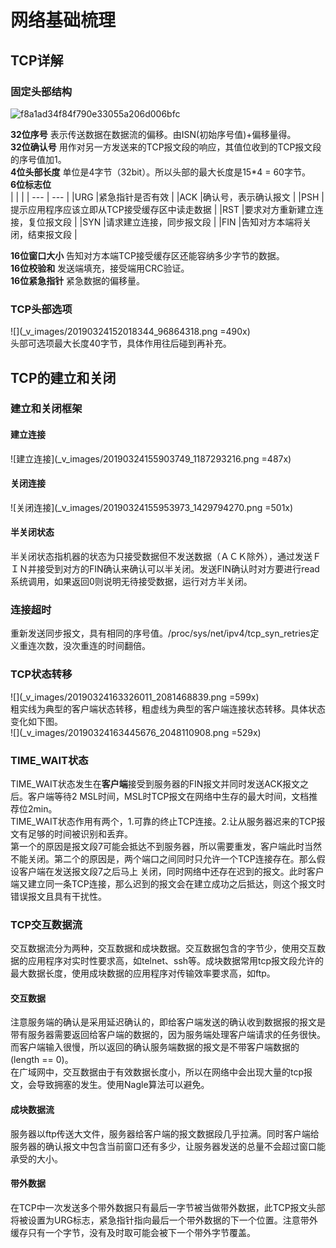 # 网络基础梳理

## TCP详解

### 固定头部结构
![f8a1ad34f84f790e33055a206d006bfc](_v_images/20190324144928660_485084625.jpg)
 
**32位序号** 表示传送数据在数据流的偏移。由ISN(初始序号值)+偏移量得。  
**32位确认号** 用作对另一方发送来的TCP报文段的响应，其值位收到的TCP报文段的序号值加1。  
**4位头部长度** 单位是4字节（32bit）。所以头部的最大长度是15*4 = 60字节。  
**6位标志位**  
|     |     |
| --- | --- |
|URG |紧急指针是否有效     |
|ACK     |确认号，表示确认报文     |
|PSH     |提示应用程序应该立即从TCP接受缓存区中读走数据     |
|RST     |要求对方重新建立连接，复位报文段     |
|SYN     |请求建立连接，同步报文段     |
|FIN     |告知对方本端将关闭，结束报文段     |

**16位窗口大小** 告知对方本端TCP接受缓存区还能容纳多少字节的数据。  
**16位校验和** 发送端填充，接受端用CRC验证。  
**16位紧急指针** 紧急数据的偏移量。  

### TCP头部选项
![](_v_images/20190324152018344_96864318.png =490x)  
头部可选项最大长度40字节，具体作用往后碰到再补充。  

## TCP的建立和关闭　　

### 建立和关闭框架
#### 建立连接

![建立连接](_v_images/20190324155903749_1187293216.png =487x)
　　

#### 关闭连接
![关闭连接](_v_images/20190324155953973_1429794270.png =501x)

#### 半关闭状态
半关闭状态指机器的状态为只接受数据但不发送数据（ＡＣＫ除外），通过发送ＦＩＮ并接受到对方的FIN确认来确认可以半关闭。发送FIN确认时对方要进行read系统调用，如果返回0则说明无待接受数据，运行对方半关闭。  
### 连接超时
重新发送同步报文，具有相同的序号值。/proc/sys/net/ipv4/tcp_syn_retries定义重连次数，没次重连的时间翻倍。
### TCP状态转移
![](_v_images/20190324163326011_2081468839.png =599x)  
粗实线为典型的客户端状态转移，粗虚线为典型的客户端连接状态转移。具体状态变化如下图。  
![](_v_images/20190324163445676_2048110908.png =529x)
### TIME_WAIT状态
TIME_WAIT状态发生在**客户端**接受到服务器的FIN报文并同时发送ACK报文之后。客户端等待2  MSL时间，MSL时TCP报文在网络中生存的最大时间，文档推荐位2min。  
TIME_WAIT状态作用有两个，1.可靠的终止TCP连接。2.让从服务器迟来的TCP报文有足够的时间被识别和丢弃。  
第一个的原因是报文段7可能会抵达不到服务器，所以需要重发，客户端此时当然不能关闭。第二个的原因是，两个端口之间同时只允许一个TCP连接存在。那么假设客户端在发送报文段7之后马上 关闭，同时网络中还存在迟到的报文。此时客户端又建立同一条TCP连接，那么迟到的报文会在建立成功之后抵达，则这个报文时错误报文且具有干扰性。  

### TCP交互数据流  
交互数据流分为两种，交互数据和成块数据。交互数据包含的字节少，使用交互数据的应用程序对实时性要求高，如telnet、ssh等。成块数据常用tcp报文段允许的最大数据长度，使用成块数据的应用程序对传输效率要求高，如ftp。
#### 交互数据
注意服务端的确认是采用延迟确认的，即给客户端发送的确认收到数据报的报文是带有服务器需要返回给客户端的数据的，因为服务端处理客户端请求的任务很快。而客户端输入很慢，所以返回的确认服务端数据的报文是不带客户端数据的(length == 0)。  
在广域网中，交互数据由于有效数据长度小，所以在网络中会出现大量的tcp报文，会导致拥塞的发生。使用Nagle算法可以避免。  

#### 成块数据流
服务器以ftp传送大文件，服务器给客户端的报文数据段几乎拉满。同时客户端给服务器的确认报文中包含当前窗口还有多少，让服务器发送的总量不会超过窗口能承受的大小。  

#### 带外数据
在TCP中一次发送多个带外数据只有最后一字节被当做带外数据，此TCP报文头部将被设置为URG标志，紧急指针指向最后一个带外数据的下一个位置。注意带外缓存只有一个字节，没有及时取可能会被下一个带外字节覆盖。